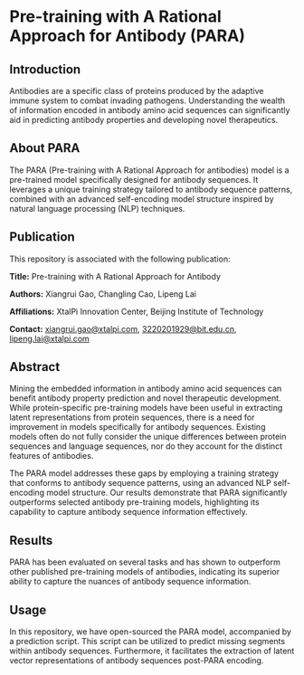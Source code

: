 # Pre-training with A Rational Approach for Antibody (PARA)

## Introduction
Antibodies are a specific class of proteins produced by the adaptive immune system to combat invading pathogens. Understanding the wealth of information encoded in antibody amino acid sequences can significantly aid in predicting antibody properties and developing novel therapeutics.

## About PARA
The PARA (Pre-training with A Rational Approach for antibodies) model is a pre-trained model specifically designed for antibody sequences. It leverages a unique training strategy tailored to antibody sequence patterns, combined with an advanced self-encoding model structure inspired by natural language processing (NLP) techniques.

## Publication
This repository is associated with the following publication:

**Title:** Pre-training with A Rational Approach for Antibody

**Authors:** Xiangrui Gao, Changling Cao, Lipeng Lai

**Affiliations:** XtalPi Innovation Center, Beijing Institute of Technology

**Contact:** [xiangrui.gao@xtalpi.com](mailto:xiangrui.gao@xtalpi.com), [3220201929@bit.edu.cn](mailto:3220201929@bit.edu.cn), [lipeng.lai@xtalpi.com](mailto:lipeng.lai@xtalpi.com)

## Abstract
Mining the embedded information in antibody amino acid sequences can benefit antibody property prediction and novel therapeutic development. While protein-specific pre-training models have been useful in extracting latent representations from protein sequences, there is a need for improvement in models specifically for antibody sequences. Existing models often do not fully consider the unique differences between protein sequences and language sequences, nor do they account for the distinct features of antibodies.

The PARA model addresses these gaps by employing a training strategy that conforms to antibody sequence patterns, using an advanced NLP self-encoding model structure. Our results demonstrate that PARA significantly outperforms selected antibody pre-training models, highlighting its capability to capture antibody sequence information effectively.

## Results
PARA has been evaluated on several tasks and has shown to outperform other published pre-training models of antibodies, indicating its superior ability to capture the nuances of antibody sequence information.

## Usage

In this repository, we have open-sourced the PARA model, accompanied by a prediction script. This script can be utilized to predict missing segments within antibody sequences. Furthermore, it facilitates the extraction of latent vector representations of antibody sequences post-PARA encoding.
